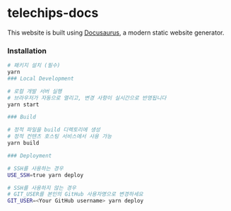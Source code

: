 # telechips-docs

This website is built using [Docusaurus](https://docusaurus.io/), a modern static website generator.

### Installation

```bash
# 패키지 설치 (필수)
yarn
### Local Development

# 로컬 개발 서버 실행
# 브라우저가 자동으로 열리고, 변경 사항이 실시간으로 반영됩니다
yarn start

### Build

# 정적 파일을 build 디렉토리에 생성
# 정적 컨텐츠 호스팅 서비스에서 사용 가능
yarn build

### Deployment

# SSH를 사용하는 경우
USE_SSH=true yarn deploy

# SSH를 사용하지 않는 경우
# GIT_USER를 본인의 GitHub 사용자명으로 변경하세요
GIT_USER=<Your GitHub username> yarn deploy
```



